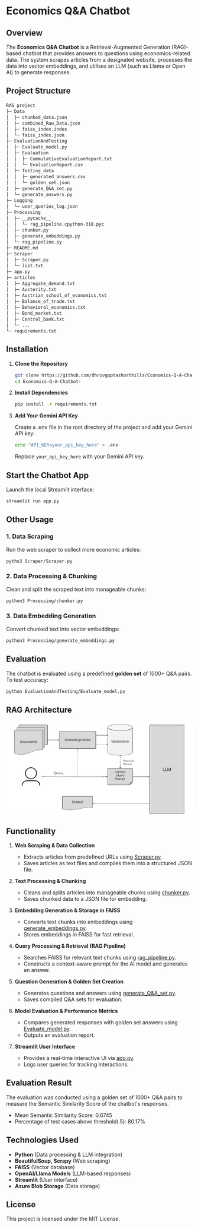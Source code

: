# Economics Q&A Chatbot


## Overview

The **Economics Q&A Chatbot** is a Retrieval-Augmented Generation (RAG)-based chatbot that provides answers to questions using economics-related data. The system scrapes articles from a designated website, processes the data into vector embeddings, and utilises an LLM (such as Llama or Open AI) to generate responses.

## Project Structure

```
RAG project
├─ Data
│  ├─ chunked_data.json
│  ├─ combined_Raw_Data.json
│  ├─ faiss_index.index
│  └─ faiss_index.json
├─ EvaluationAndTesting
│  ├─ Evaluate_model.py
│  ├─ Evaluation
│  │  ├─ CummulativeEvaluationReport.txt
│  │  └─ EvaluationReport.csv
│  ├─ Testing_data
│  │  ├─ generated_answers.csv
│  │  └─ golden_set.json
│  ├─ generate_Q&A_set.py
│  └─ generate_answers.py
├─ Logging
│  └─ user_queries_log.json
├─ Processing
│  ├─ __pycache__
│  │  └─ rag_pipeline.cpython-310.pyc
│  ├─ chunker.py
│  ├─ generate_embeddings.py
│  └─ rag_pipeline.py
├─ README.md
├─ Scraper
│  ├─ Scraper.py
│  └─ list.txt
├─ app.py
├─ articles
│  ├─ Aggregate_demand.txt
│  ├─ Austerity.txt
│  ├─ Austrian_school_of_economics.txt
│  ├─ Balance_of_trade.txt
│  ├─ Behavioral_economics.txt
│  ├─ Bond_market.txt
│  ├─ Central_bank.txt
│  └─ ...
└─ requirements.txt
```

## Installation

1. **Clone the Repository**

   ```bash
   git clone https://github.com/dhruvguptashorthills/Economics-Q-A-Chatbot-.git
   cd Economics-Q-A-Chatbot-
   ```

2. **Install Dependencies**

   ```bash
   pip install -r requirements.txt
   ```

3. **Add Your Gemini API Key**

   Create a .env file in the root directory of the project and add your Gemini API key:

   ```bash
   echo "API_KEY=your_api_key_here" > .env
   ```

   Replace `your_api_key_here` with your Gemini API key.

## Start the Chatbot App

Launch the local Streamlit interface:

```bash
streamlit run app.py
```

## Other Usage

### 1. Data Scraping

Run the web scraper to collect more economic articles:

```bash
pytho3 Scraper/Scraper.py 
```

### 2. Data Processing & Chunking

Clean and split the scraped text into manageable chunks:

```bash
python3 Processing/chunker.py
```

### 3. Data Embedding Generation

Convert chunked text into vector embeddings:

```bash
python3 Processing/generate_embeddings.py
```

## Evaluation

The chatbot is evaluated using a predefined **golden set** of 1000+ Q&A pairs. To test accuracy:

```bash
python EvaluationAndTesting/Evaluate_model.py
```
## RAG Architecture

![Image](RAG_Architecture.png)

## Functionality

1. **Web Scraping & Data Collection**

   - Extracts articles from predefined URLs using [Scraper.py](https://github.com/dhruvguptashorthills/Economics-Q-A-Chatbot-/blob/main/Scraper/Scraper.py).
   - Saves articles as text files and compiles them into a structured JSON file.

2. **Text Processing & Chunking**

   - Cleans and splits articles into manageable chunks using [chunker.py](https://github.com/dhruvguptashorthills/Economics-Q-A-Chatbot-/blob/main/Processing/chunker.py).
   - Saves chunked data to a JSON file for embedding.

3. **Embedding Generation & Storage in FAISS**

   - Converts text chunks into embeddings using [generate\_embeddings.py](https://github.com/dhruvguptashorthills/Economics-Q-A-Chatbot-/blob/main/Processing/generate_embeddings.py).
   - Stores embeddings in FAISS for fast retrieval.

4. **Query Processing & Retrieval (RAG Pipeline)**

   - Searches FAISS for relevant text chunks using [rag\_pipeline.py](https://github.com/dhruvguptashorthills/Economics-Q-A-Chatbot-/blob/main/Processing/rag_pipeline.py).
   - Constructs a context-aware prompt for the AI model and generates an answer.

5. **Question Generation & Golden Set Creation**

   - Generates questions and answers using [generate\_Q&A\_set.py](https://github.com/dhruvguptashorthills/Economics-Q-A-Chatbot-/blob/main/EvaluationAndTesting/generate_Q%26A_set.py).
   - Saves compiled Q&A sets for evaluation.

6. **Model Evaluation & Performance Metrics**

   - Compares generated responses with golden set answers using [Evaluate\_model.py](https://github.com/dhruvguptashorthills/Economics-Q-A-Chatbot-/blob/main/EvaluationAndTesting/Evaluate_model.py).
   - Outputs an evaluation report.

7. **Streamlit User Interface**

   - Provides a real-time interactive UI via [app.py](https://github.com/dhruvguptashorthills/Economics-Q-A-Chatbot-/blob/main/app.py).
   - Logs user queries for tracking interactions.

## Evaluation Result

The evaluation was conducted using a golden set of 1000+ Q&A pairs to measure the Semantic Similarity Score of the chatbot's responses.

   - Mean Semantic Similarity Score: 0.6745
   - Percentage of test cases above threshold(.5): 80.17%

## Technologies Used

- **Python** (Data processing & LLM integration)
- **BeautifulSoup, Scrapy** (Web scraping)
- **FAISS** (Vector database)
- **OpenAI/Llama Models** (LLM-based responses)
- **Streamlit** (User interface)
- **Azure Blob Storage** (Data storage)

## License

This project is licensed under the MIT License.
